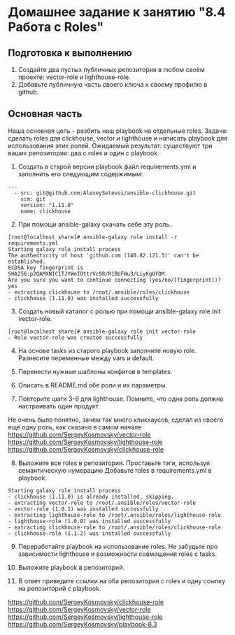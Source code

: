 # Домашнее задание к занятию "8.4 Работа с Roles"
## Подготовка к выполнению
1. Создайте два пустых публичных репозитория в любом своём проекте: vector-role и lighthouse-role.
2. Добавьте публичную часть своего ключа к своему профилю в github.

## Основная часть
Наша основная цель - разбить наш playbook на отдельные roles. Задача: сделать roles для clickhouse, vector и lighthouse и написать playbook для использования этих ролей. Ожидаемый результат: существуют три ваших репозитория: два с roles и один с playbook.

1. Создать в старой версии playbook файл requirements.yml и заполнить его следующим содержимым:

```
---
  - src: git@github.com:AlexeySetevoi/ansible-clickhouse.git
    scm: git
    version: "1.11.0"
    name: clickhouse 
```

2. При помощи ansible-galaxy скачать себе эту роль.

```
[root@localhost share]# ansible-galaxy role install -r requirements.yml
Starting galaxy role install process
The authenticity of host 'github.com (140.82.121.3)' can't be established.
ECDSA key fingerprint is SHA256:p2QAMXNIC1TJYWeIOttrVc98/R1BUFWu3/LiyKgUfQM.
Are you sure you want to continue connecting (yes/no/[fingerprint])? yes
- extracting clickhouse to /root/.ansible/roles/clickhouse
- clickhouse (1.11.0) was installed successfully
```

3. Создать новый каталог с ролью при помощи ansible-galaxy role init vector-role.

```
[root@localhost share]# ansible-galaxy role init vector-role
- Role vector-role was created successfully
```

4. На основе tasks из старого playbook заполните новую role. Разнесите переменные между vars и default.

5. Перенести нужные шаблоны конфигов в templates.

6. Описать в README.md обе роли и их параметры.

7. Повторите шаги 3-6 для lighthouse. Помните, что одна роль должна настраивать один продукт.

Не очень было понятно, зачем так много кликхаусов, сделал из своего ещё одну роль, как сказано в самом начале  
https://github.com/SergeyKosmovsky/vector-role  
https://github.com/SergeyKosmovsky/lighthouse-role  
https://github.com/SergeyKosmovsky/clickhouse-role  

8. Выложите все roles в репозитории. Проставьте тэги, используя семантическую нумерацию Добавьте roles в requirements.yml в playbook.

```
Starting galaxy role install process
- clickhouse (1.11.0) is already installed, skipping.
- extracting vector-role to /root/.ansible/roles/vector-role
- vector-role (1.0.1) was installed successfully
- extracting lighthouse-role to /root/.ansible/roles/lighthouse-role
- lighthouse-role (1.0.0) was installed successfully
- extracting clickhouse-role to /root/.ansible/roles/clickhouse-role
- clickhouse-role (1.1.2) was installed successfully
```

9. Переработайте playbook на использование roles. Не забудьте про зависимости lighthouse и возможности совмещения roles с tasks.

10. Выложите playbook в репозиторий.

11. В ответ приведите ссылки на оба репозитория с roles и одну ссылку на репозиторий с playbook.

https://github.com/SergeyKosmovsky/clickhouse-role
https://github.com/SergeyKosmovsky/vector-role  
https://github.com/SergeyKosmovsky/lighthouse-role  
https://github.com/SergeyKosmovsky/playbook-8.3  
